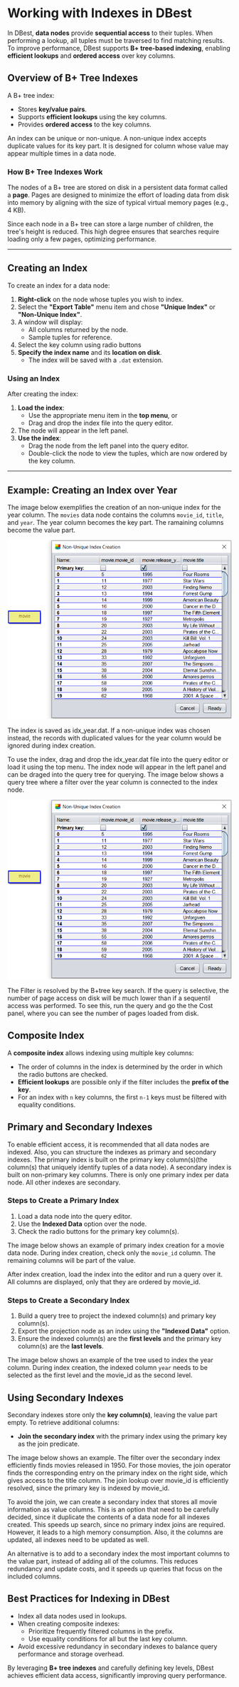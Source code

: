 # Working with Indexes in DBest

In DBest, **data nodes** provide **sequential access** to their tuples. When performing a lookup, all tuples must be traversed to find matching results. To improve performance, DBest supports **B+ tree-based indexing**, enabling **efficient lookups** and **ordered access** over key columns.

## Overview of B+ Tree Indexes

A B+ tree index:
- Stores **key/value pairs**.
- Supports **efficient lookups** using the key columns.
- Provides **ordered access** to the key columns.

An index can be unique or non-unique. A non-unique index accepts duplicate values for its key part. It is designed for column whose value may appear multiple times in a data node. 

### How B+ Tree Indexes Work
The nodes of a B+ tree are stored on disk in a persistent data format called a **page**. Pages are designed to minimize the effort of loading data from disk into memory by aligning with the size of typical virtual memory pages (e.g., 4 KB). 

Since each node in a B+ tree can store a large number of children, the tree's height is reduced. This high degree ensures that searches require loading only a few pages, optimizing performance.


---

## Creating an Index
To create an index for a data node:
1. **Right-click** on the node whose tuples you wish to index.
2. Select the **"Export Table"** menu item and chose **"Unique Index"** or **"Non-Unique Index"**.
3. A window will display:
   - All columns returned by the node.
   - Sample tuples for reference.
4. Select the key column using radio buttons
5. **Specify the index name** and its **location on disk**.
   - The index will be saved with a `.dat` extension.

### Using an Index
After creating the index:
1. **Load the index**:
   - Use the appropriate menu item in the **top menu**, or
   - Drag and drop the index file into the query editor.
2. The node will appear in the left panel.
3. **Use the index**:
   - Drag the node from the left panel into the query editor.
   - Double-click the node to view the tuples, which are now ordered by the key column.
---

## Example: Creating an Index over Year 
The image below exemplifies the creation of an non-unique index for the year column. The `movies` data node contains the columns `movie_id`, `title`, and `year`. The year column becomes the key part. The ramaining columns become the value part. 

![Index Example](assets/images/first-index.png)

The index is saved as idx_year.dat. If a non-unique index was chosen instead, the records with duplicated values for the year column would be ignored during index creation. 

To use the index, drag and drop the idx_year.dat file into the query editor or load it using the top menu. The index node will appear in the left panel and can be draged into the query tree for querying. The image below shows a query tree where a filter over the year column is connected to the index node. 

![Index Example](assets/images/first-index.png)

The Filter is resolved  by the B+tree key search.  If the query is selective, the number of page access on disk will be much lower than if a sequentil access was performed.  To see this, run the query and go the the Cost panel, where you can see the number of pages loaded from disk.


## Composite Index

A **composite index** allows indexing using multiple key columns:
- The order of columns in the index is determined by the order in which the radio buttons are checked.
- **Efficient lookups** are possible only if the filter includes the **prefix of the key**.
- For an index with `n` key columns, the first `n-1` keys must be filtered with equality conditions.



## Primary and Secondary Indexes

To enable efficient access, it is recommended that all data nodes are indexed.  Also, you can structure the indexes as primary and secondary indexes. The primary index is built on the primary key column(s)(the column(s) that uniquely identify tuples of a data node). A secondary index is built on non-primary key columns. There is only one primary index per data node. All other indexes are secondary. 



### Steps to Create a Primary Index

1. Load a data node into the query editor.
2. Use the **Indexed Data** option over the node.
3. Check the radio buttons for the primary key column(s). 

The image below shows an example of primary index creation for a movie data node. During index creation, check only the `movie_id` column. The remaining columns will be part of the value. 

After index creation, load the index into the editor and run a query over it. All columns are displayed, only that they are ordered by movie_id. 

### Steps to Create a Secondary Index

1. Build a query tree to project the indexed column(s) and primary key column(s).
2. Export the projection node as an index using the **"Indexed Data"** option.
3. Ensure the indexed column(s) are the **first levels** and the primary key column(s) are the **last levels**.




The image below shows an example of the tree used to index the year column. During index creation, the indexed column `year` needs to be selected as the first level and the movie_id as the second level. 


## Using Secondary Indexes

Secondary indexes store only the **key column(s)**, leaving the value part empty. To retrieve additional columns:
- **Join the secondary index** with the primary index using the primary key as the join predicate.

The image below shows an example. The filter over the secondary index efficiently finds movies released in 1950. For those movies, the join operator finds the corresponding entry on the primary index on the right side, which gives access to the title column. 
The join lookup over movie_id is efficiently resolved, since the primary key is indexed by movie_id. 

To avoid the join, we can create a secondary index that stores all movie information as value columns. This is an option that need to be carefully decided, since it duplicate the contents of a data node for all indexes created. This speeds up search, since no primary index joins are required. However, it leads to a high memory consumption. Also, it the columns are updated, all indexes need to be updated as well. 

An alternative is to add to a secondary index the most important columns to the value part, instead of adding all of the columns. This reduces redundancy and update costs, and it speeds up queries that focus on the included columns. 


## Best Practices for Indexing in DBest
- Index all data nodes used in lookups.
- When creating composite indexes:
  - Prioritize frequently filtered columns in the prefix.
  - Use equality conditions for all but the last key column.
- Avoid excessive redundancy in secondary indexes to balance query performance and storage overhead.

By leveraging **B+ tree indexes** and carefully defining key levels, DBest achieves efficient data access, significantly improving query performance.

